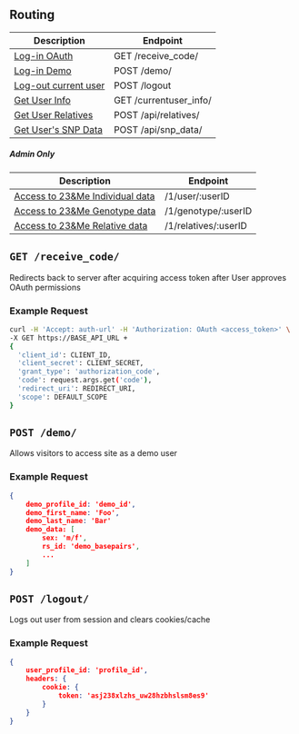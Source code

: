 ## Routing

|Description|Endpoint|
|---|---|
|[Log-in OAuth](routing.md#log-in)|GET /receive_code/|
|[Log-in Demo](routing.md#demo)|POST /demo/|
|[Log-out current user](routing.md#log-out)|POST /logout|
|[Get User Info](routing.md#get-user-info)|GET /currentuser_info/|
|[Get User Relatives](routing.md#relatives)|POST /api/relatives/|
|[Get User's SNP Data](routing.md#snpdata)|POST /api/snp_data/|

##### Admin Only
|Description|Endpoint|
|---|---|
|[Access to 23&Me Individual data](routing.md#get-individual-data)|/1/user/:userID|
|[Access to 23&Me Genotype data](routing.md#get-genotype-data)|/1/genotype/:userID|
|[Access to 23&Me Relative data](routing.md#get-relative-data)|/1/relatives/:userID|


## `GET /receive_code/`

Redirects back to server after acquiring access token after User approves OAuth permissions

### Example Request
```bash
curl -H 'Accept: auth-url' -H 'Authorization: OAuth <access_token>' \
-X GET https://BASE_API_URL + 
{
  'client_id': CLIENT_ID,
  'client_secret': CLIENT_SECRET,
  'grant_type': 'authorization_code',
  'code': request.args.get('code'),
  'redirect_uri': REDIRECT_URI,
  'scope': DEFAULT_SCOPE
}
```


## `POST /demo/`

Allows visitors to access site as a demo user

### Example Request
```json
{
	demo_profile_id: 'demo_id',
	demo_first_name: 'Foo',
	demo_last_name: 'Bar'
	demo_data: [
		sex: 'm/f',
		rs_id: 'demo_basepairs',
		...
	]
}
```


## `POST /logout/`

Logs out user from session and clears cookies/cache

### Example Request
```json
{
	user_profile_id: 'profile_id',
	headers: {
		cookie: {
			token: 'asj238xlzhs_uw28hzbhslsm8es9'
		}
	}
}
```


